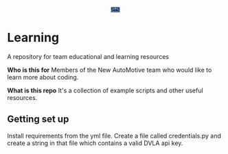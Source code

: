 <div align = 'center'>
    <img src="/assets/logo.png" width="20"><br>
</div>

<!-- ![New AutoMotive](assets/logo.png) -->

# Learning
A repository for team educational and learning resources

**Who is this for**
Members of the New AutoMotive team who would like to learn more about coding. 

**What is this repo**
It's a collection of example scripts and other useful resources.

## Getting set up
Install requirements from the yml file. 
Create a file called credentials.py and create a string in that file which contains a valid DVLA api key. 
